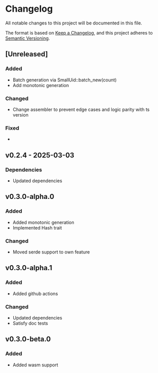 # Changelog

All notable changes to this project will be documented in this file.

The format is based on [Keep a Changelog](https://keepachangelog.com/en/1.0.0/),
and this project adheres to
[Semantic Versioning](https://semver.org/spec/v2.0.0.html).

## [Unreleased]

### Added

- Batch generation via SmallUid::batch_new(count)
- Add monotonic generation

### Changed

- Change assembler to prevent edge cases and logic parity with ts version

### Fixed

-

## v0.2.4 - 2025-03-03

### Dependencies

- Updated dependencies

## v0.3.0-alpha.0

### Added

- Added monotonic generation
- Implemented Hash trait

### Changed

- Moved serde support to own feature

## v0.3.0-alpha.1

### Added

- Added github actions

### Changed

- Updated dependencies
- Satisfy doc tests

## v0.3.0-beta.0

### Added

- Added wasm support
